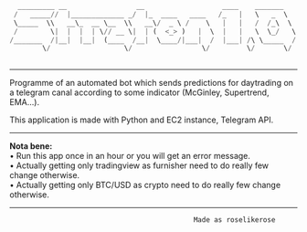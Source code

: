 ```python
  _________ __                 __                   ____    _______     
 /   _____//  |_____________ _/  |_  ____   ____   /_   |   \   _  \    
 \_____  \\   __\_  __ \__  \\   __\/  _ \ /    \   |   |   /  /_\  \   
 /        \|  |  |  | \// __ \|  | (  <_> )   |  \  |   |   \  \_/   \  
/_______  /|__|  |__|  (____  /__|  \____/|___|  /  |___| /\ \_____  /  
        \/                  \/                 \/         \/       \/     
                                                                      
```                            
---------------------------------------------
Programme of an automated bot which sends predictions for daytrading on a telegram canal according to some indicator (McGinley, Supertrend, EMA…). 

This application is made with Python and EC2 instance, Telegram API.

---------------------------------------------

**Nota bene:**          
• Run this app once in an hour or you will get an error message.  
• Actually getting only tradingview as furnisher need to do really few change otherwise.    
• Actually getting only BTC/USD as crypto need to do really few change otherwise.    

---------------------------------------------
												 Made as roselikerose
